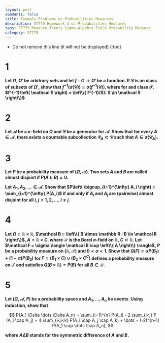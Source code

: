 ```yaml
---
layout: post
comments: false
title: Example Problems on Probabilities Measures
description: ST779 Homework 3 on Probabilities Measures
tags: ST779 Measure-Theory Sigma-Algebra Field Probability Measure
category: ST779
---
```


* Do not remove this line (it will not be displayed)
{:toc}

# 1
**Let $\Omega$, $\Omega'$ be arbitrary sets and let $f:\Omega \rightarrow \Omega'$ be a function. If $\mathcal C$ is an class of subsets of $\Omega'$, show that $f^{-1}\left( \sigma \langle \mathcal C \rangle \right) = \sigma \langle f^{-1}\left( \mathcal C \right) \rangle$, where for and class $\mathcal S$. $f^{-1}\left( \mathcal S \right) = \left\\{ f^{-1}(S): S \in \mathcal S \right\\}$**



# 2
**Let $\mathcal A$ be a $\sigma$-field on $\Omega$ and $\mathcal C$ be a generator for $\mathcal A$. Show that for every $A \in \mathcal A$, there exists a countable subcollection $\mathcal C_A \subset \mathcal C$ such that $A \in \sigma \langle \mathcal C_A \rangle$.**




# 3
**Let $P$ be a probability measure of $(\Omega, \mathcal A)$. Two sets $A$ and $B$ are called almost disjoint if $P(A \cup B)=0$.**


**Let $A_1, A_2, \dots \in \mathcal A$. Show that $P\left( \bigcup_{i=1}^{\infty} A_i \right) = \sum_{i=1}^{\infty} P(A_i)$ if and only if $A_i$ and $A_j$ are (pairwise) almost disjoint for all $i,j = 1,2, \dots$, $i \neq j$.**



# 4
**Let $\Omega = \mathbb R \times \mathbb R$, $\mathcal B = \left\\{ B \times \mathbb R : B \in \mathcal R \right\\}$, $A = \mathbb R \times C$, where $\mathcal R$ is the Borel $\sigma$-field on $\mathbb R$, $C \subset \mathbb R$. Let $\mathcal F = \sigma \langle \mathcal B \cup \left\\{ A \right\\} \rangle$, $P$ be a probability measure on $(\mathbb R, \mathcal R)$ and $0 < \alpha < 1$. Show that $Q(F) = \alpha P(B_1) + (1-\alpha)P(B_2)$ for $F = (B_1 \times C) \cup (B_2 \times C^C)$ defines a probability measure on $\mathcal F$ and satisfies $Q(B \times \mathbb R) = P(B)$ for all $B \in \mathcal R$.**



# 5
**Let $(\Omega, \mathcal A, P)$ be a probability space and $A_1, \dots , A_n$ be events. Using induction, show that**


$$
P(A_1 \Delta \dots \Delta A_n) = \sum_{i=1}^{n} P(A_i) - 2 \sum_{i<j} P (A_i \cap A_j) + 4 \sum_{i<j<k} P(A_i \cap A_j \cap A_k) + \dots + (-2)^{n-1} P(A_1 \cap \dots \cap A_n),
$$

**where $A\Delta B$ stands for the symmetric difference of $A$ and $B$.**